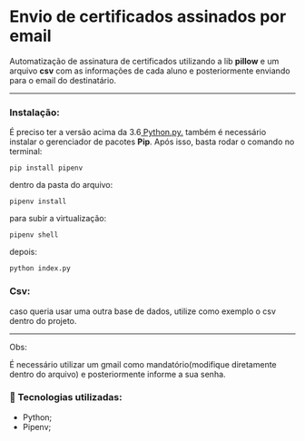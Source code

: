 # Envio de certificados assinados por email

Automatização de assinatura de certificados utilizando a lib  **pillow** e um arquivo **csv** com as informações de cada aluno e posteriormente enviando para o email do destinatário.
<hr>

### Instalação:
É preciso ter a versão acima da 3.6<a href='https://www.python.org/'> Python.py.</a> 
também é necessário instalar o gerenciador de pacotes **Pip**. 
Após isso, basta rodar o comando no terminal:

```
pip install pipenv
```
dentro da pasta do arquivo: 
```
pipenv install
```
para subir a virtualização:
```
pipenv shell
```
depois: 
```
python index.py 
```
### Csv:
caso queria usar uma outra base de dados, utilize como exemplo o csv dentro do projeto.
<hr> 
Obs:

 É necessário utilizar  um gmail como mandatório(modifique diretamente dentro do arquivo) e posteriormente informe a sua senha.

### 🚀 Tecnologias utilizadas:
  - Python;
  - Pipenv;

